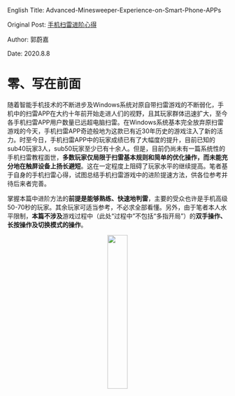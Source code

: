 English Title: Advanced-Minesweeper-Experience-on-Smart-Phone-APPs

Original Post: [手机扫雷进阶心得](http://tapsss.com/?post=338776)

Author: 郭蔚嘉

Date: 2020.8.8

# 零、写在前面

随着智能手机技术的不断进步及Windows系统对原自带扫雷游戏的不断弱化，手机中的扫雷APP在大约十年前开始走进人们的视野，且其玩家群体迅速扩大，至今各手机扫雷APP用户数量已远超电脑扫雷。在Windows系统基本完全放弃原扫雷游戏的今天，手机扫雷APP奇迹般地为这款已有近30年历史的游戏注入了新的活力。时至今日，手机扫雷APP中的玩家成绩已有了大幅度的提升，目前已知的sub40玩家3人，sub50玩家至少已有十余人。但是，目前仍尚未有一篇系统性的手机扫雷教程面世，**多数玩家仅局限于扫雷基本规则和简单的优化操作，而未能充分地在触屏设备上扬长避短**。这在一定程度上阻碍了玩家水平的继续提高。笔者基于自身的手机扫雷心得，试图总结手机扫雷游戏中的进阶提速方法，供各位参考并待后来者完善。

掌握本篇中进阶方法的**前提是能够熟练、快速地判雷**，主要的受众也许是手机高级50-70秒的玩家。其余玩家可适当参考，不必求全部看懂。另外，由于笔者本人水平限制，**本篇不涉及**游戏过程中（此处“过程中”不包括“多指开局”）的**双手操作、长按操作及切换模式的操作**。

<div align="center"> <img src="https://github.com/putianyi889/Minesweeper-makes-me-happy/blob/main/wiki/images/Advanced-Minesweeper-Experience-on-Smart-Phone-APPs/184592%209~10s.gif" width = 30% height = 30% /> </div>